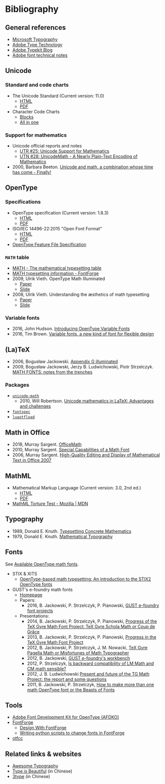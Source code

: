 # Bibliography

## General references

- [Microsoft Typography](https://docs.microsoft.com/typography)
- [Adobe Type Technology](https://www.adobe.com/devnet/opentype.html)
- [Adobe Typekit Blog](https://blog.typekit.com)
- [Adobe font technical notes](https://www.adobe.com/devnet/font.html)

## Unicode

### Standard and code charts

- The Unicode Standard (Current version: 11.0)
  - [HTML](https://www.unicode.org/versions/Unicode11.0.0)
  - [PDF](https://www.unicode.org/versions/Unicode11.0.0/UnicodeStandard-11.0.pdf)
- Character Code Charts
  - [Blocks](https://www.unicode.org/charts)
  - [All in one](https://www.unicode.org/Public/11.0.0/charts/CodeCharts.pdf)

### Support for mathematics

- Unicode official reports and notes
  - [UTR #25: Unicode Support for Mathematics](https://www.unicode.org/reports/tr25)
  - [UTN #28: UnicodeMath - A Nearly Plain-Text Encoding of Mathematics](https://www.unicode.org/notes/tn28)
- 2000, Barbara Beeton. [Unicode and math, a combination whose time has come - Finally!](https://tug.org/TUGboat/tb21-3/tb68beet.pdf)

## OpenType

### Specifications

- OpenType specification (Current version: 1.8.3)
  - [HTML](https://www.microsoft.com/typography/otspec)
  - [PDF](https://docs.microsoft.com/typography/opbuildpdf/TOC.pdf?branch=live)
- ISO/IEC 14496-22:2015 "Open Font Format"
  - [HTML](https://www.iso.org/standard/66391.html)
  - [PDF](https://standards.iso.org/ittf/PubliclyAvailableStandards/c066391_ISO_IEC_14496-22_2015.zip)
- [OpenType Feature File Specification](https://www.adobe.com/devnet/opentype/afdko/topic_feature_file_syntax.html)

### `MATH` table

- [MATH - The mathematical typesetting table](https://docs.microsoft.com/typography/opentype/spec/math)
- [MATH typesetting information - FontForge](https://fontforge.github.io/en-US/documentation/reference/math)
- 2009, Ulrik Vieth. OpenType Math Illuminated
  - [Paper](https://www.tug.org/~vieth/papers/bachotex2009/ot-math-paper.pdf)
  - [Slide](https://www.tug.org/~vieth/papers/bachotex2009/ot-math-talk.pdf)
- 2008, Ulrik Vieth. Understanding the æsthetics of math typesetting
  - [Paper](https://www.tug.org/~vieth/papers/bachotex2008/math-font-paper.pdf)
  - [Slide](https://www.tug.org/~vieth/papers/bachotex2008/math-font-talk.pdf)

### Variable fonts

- 2016, John Hudson. [Introducing OpenType Variable Fonts](https://medium.com/variable-fonts/https-medium-com-tiro-introducing-opentype-variable-fonts-12ba6cd2369)
- 2016, Tim Brown. [Variable fonts, a new kind of font for flexible design](https://blog.typekit.com/2016/09/14/variable-fonts-a-new-kind-of-font-for-flexible-design)

## (La)TeX

- 2006, Bogusław Jackowski. [Appendix G illuminated](https://www.tug.org/TUGboat/tb27-1/tb86jackowski.pdf)
- 2009, Bogusław Jackowski, Jerzy B. Ludwichowski, Piotr Strzelczyk. [MATH FONTS: notes from the trenches](https://ntg.nl/EuroTeX/2009/slides/jacko-slides.pdf)

### Packages

- [`unicode-math`](https://www.ctan.org/pkg/unicode-math)
  - 2010, Will Robertson. [Unicode mathematics in LaTeX: Advantages and challenges](https://www.tug.org/TUGboat/tb31-2/tb98robertson.pdf)
- [`fontspec`](https://www.ctan.org/pkg/fontspec)
- [`luaotfload`](https://www.ctan.org/pkg/luaotfload)

## Math in Office

- 2018, Murray Sargent. [OfficeMath](https://blogs.msdn.microsoft.com/murrays/2018/09/30/officemath)
- 2010, Murray Sargent. [Special Capabilities of a Math Font](https://blogs.msdn.microsoft.com/murrays/2010/01/11/special-capabilities-of-a-math-font)
- 2006, Murray Sargent. [High-Quality Editing and Display of Mathematical Text in Office 2007](https://blogs.msdn.microsoft.com/murrays/2006/09/13/high-quality-editing-and-display-of-mathematical-text-in-office-2007)

## MathML

- Mathematical Markup Language (Current version: 3.0, 2nd ed.)
  - [HTML](https://www.w3.org/TR/MathML)
  - [PDF](https://www.w3.org/TR/MathML/mathml.pdf)
- [MathML Torture Test - Mozilla | MDN](https://developer.mozilla.org/en-US/docs/Mozilla/MathML_Project/MathML_Torture_Test)

## Typography

- 1989, Donald E. Knuth. [Typesetting Concrete Mathematics](https://www.tug.org/TUGboat/tb10-1/tb23knut.pdf)
- 1979, Donald E. Knuth. [Mathematical Typography](http://www.math.lsa.umich.edu/~millerpd/docs/501_Winter13/Knuth79.pdf)

## Fonts

See [Available OpenType math fonts](./opentype-math-fonts.md).

- STIX & XITS
  - [OpenType-based math typesetting: An introduction to the STIX2 OpenType fonts](https://www.overleaf.com/learn/latex/Articles/OpenType-based_math_typesetting:_An_introduction_to_the_STIX2_OpenType_fonts)
- GUST's e-foundry math fonts
  - [Homepage](http://www.gust.org.pl/projects/e-foundry/math)
  - Papers:
    - 2016, B. Jackowski, P. Strzelczyk, P. Pianowski, [GUST e-foundry font projects](https://www.tug.org/TUGboat/tb37-3/tb117jackowski.pdf)
  - Presentations:
    - 2014, B. Jackowski, P. Strzelczyk, P. Pianowski, [Progress of the TeX Gyre Math Font Project: TeX Gyre Schola Math or Coup de Grâce](http://www.gust.org.pl/projects/e-foundry/math/tgm-final03web.pdf)
    - 2013, B. Jackowski, P. Strzelczyk, P. Pianowski, [Progress in the TeX Gyre Math Font Project](http://www.gust.org.pl/projects/e-foundry/math/tgm-state02.pdf)
    - 2012, B. Jackowski, P. Strzelczyk, J. M. Nowacki, [TeX Gyre Pagella Math or Misfortunes of Math Typographer](http://www.gust.org.pl/projects/e-foundry/math/misfortunes02.pdf)
    - 2012, B. Jackowski, [GUST e-foundry's workbench](http://www.gust.org.pl/projects/e-foundry/math/workbench01.pdf)
    - 2012, P. Strzelczyk, [Is backward compatibility of LM Math and CM math sensible?](http://www.gust.org.pl/projects/e-foundry/math/lmm-compat-prez.pdf)
    - 2012, J. B. Ludwichowski [Present and future of the TG Math Project: the report and some questions](http://www.gust.org.pl/projects/e-foundry/math/tgmath_report.pdf)
    - 2011, B. Jackowski, P. Strzelczyk, [How to make more than one math OpenType font or the Beasts of Fonts](http://www.gust.org.pl/projects/e-foundry/math/beasts05.pdf)

## Tools

- [Adobe Font Development Kit for OpenType (AFDKO)](https://github.com/adobe-type-tools/afdko)
- [FontForge](https://github.com/fontforge/fontforge)
  - [Design With FontForge](http://designwithfontforge.com)
  - [Writing python scripts to change fonts in FontForge](https://fontforge.github.io/python.html)
- [otfcc](https://github.com/caryll/otfcc)

## Related links & websites

- [Awesome Typography](https://github.com/Jolg42/awesome-typography)
- [Type is Beautiful](https://thetype.com) (in Chinese)
- [3type](http://3type.cn) (in Chinese)
